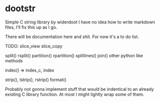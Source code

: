 
# dootstr

Simple C string library by widerdoot
I have no idea how to write markdown files, I'll fix this up as I go.

There will be documentation here and shit. For now it's a to do list.

TODO:
slice_view
slice_copy

split() rsplit()
partition() rpartition()
splitlines()
join()
other python like methods

index() => index_c, index

strip(), lstrip(), rstrip()
format()

Probably not gonna implement stuff that would be indentical to an already existing C library function.
At most I might lightly wrap some of them.
